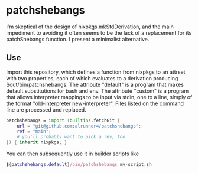 # patchshebangs

I'm skeptical of the design of nixpkgs.mkStdDerivation, and the main impediment to avoiding it often seems to be the lack of a replacement for its patchShebangs function. I present a minimalist alternative.

## Use

Import this repository, which defines a function from nixpkgs to an attrset with two properties, each of which evaluates to a derivation producing $out/bin/patchshebangs. The attribute "default" is a program that makes default substitutions for bash and env. The attribute "custom" is a program that allows interpreter mappings to be input via stdin, one to a line, simply of the format "old-interpreter new-interpreter". Files listed on the command line are processed and replaced.

```nix
patchshebangs = import (builtins.fetchGit {
    url = "git@github.com:alrunner4/patchshebangs";
    ref = "main";
    # you'll probably want to pick a rev, too
}) { inherit nixpkgs; }
```

You can then subsequently use it in builder scripts like
```nix
${patchshebangs.default}/bin/patchshebangs my-script.sh
```
